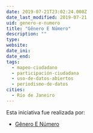 ```yaml
---
date: 2019-07-21T23:02:24.000Z
date_last_modified: 2019-07-21
uid: genero-e-numero
title: "Gênero E Número"
description: ""
type: 
website: 
date_ini: 
date_end: 
tags:
  - mapeo-ciudadano
  - participación-ciudadana
  - uso-de-datos-abiertos
  - periodismo-de-datos
cities: 
  - Río de Janeiro
---
```


Esta iniciativa fue realizada por:

- [Gênero E Número](/organizaciones/genero-e-numero)
